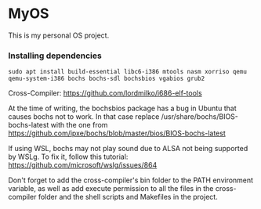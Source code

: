 # MyOS

This is my personal OS project.

### Installing dependencies
```sudo apt install build-essential libc6-i386 mtools nasm xorriso qemu qemu-system-i386 bochs bochs-sdl bochsbios vgabios grub2```

Cross-Compiler: https://github.com/lordmilko/i686-elf-tools

At the time of writing, the bochsbios package has a bug in Ubuntu that causes bochs not to work. In that case replace /usr/share/bochs/BIOS-bochs-latest with the one from https://github.com/ipxe/bochs/blob/master/bios/BIOS-bochs-latest

If using WSL, bochs may not play sound due to ALSA not being supported by WSLg. To fix it, follow this tutorial: https://github.com/microsoft/wslg/issues/864

Don't forget to add the cross-compiler's bin folder to the PATH environment variable, as well as add execute permission to all the files in the cross-compiler folder and the shell scripts and Makefiles in the project.
